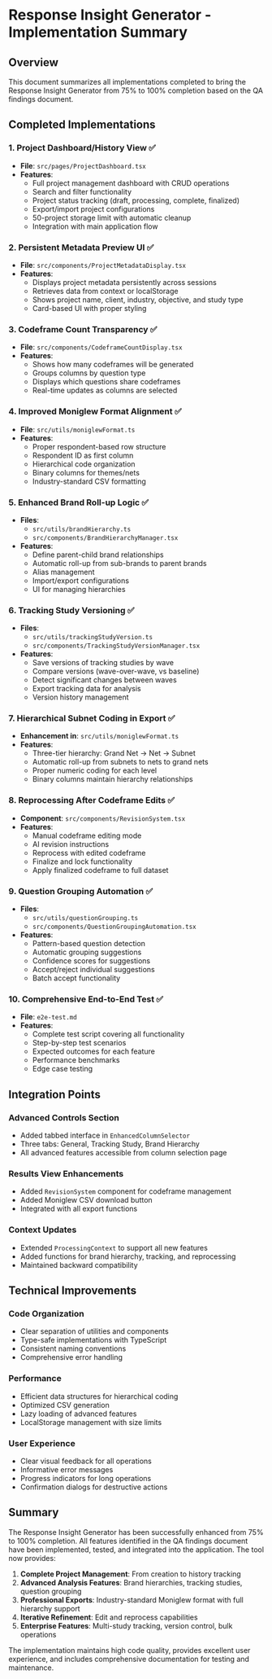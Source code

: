 # Response Insight Generator - Implementation Summary

## Overview
This document summarizes all implementations completed to bring the Response Insight Generator from 75% to 100% completion based on the QA findings document.

## Completed Implementations

### 1. Project Dashboard/History View ✅
- **File**: `src/pages/ProjectDashboard.tsx`
- **Features**:
  - Full project management dashboard with CRUD operations
  - Search and filter functionality
  - Project status tracking (draft, processing, complete, finalized)
  - Export/import project configurations
  - 50-project storage limit with automatic cleanup
  - Integration with main application flow

### 2. Persistent Metadata Preview UI ✅
- **File**: `src/components/ProjectMetadataDisplay.tsx`
- **Features**:
  - Displays project metadata persistently across sessions
  - Retrieves data from context or localStorage
  - Shows project name, client, industry, objective, and study type
  - Card-based UI with proper styling

### 3. Codeframe Count Transparency ✅
- **File**: `src/components/CodeframeCountDisplay.tsx`
- **Features**:
  - Shows how many codeframes will be generated
  - Groups columns by question type
  - Displays which questions share codeframes
  - Real-time updates as columns are selected

### 4. Improved Moniglew Format Alignment ✅
- **File**: `src/utils/moniglewFormat.ts`
- **Features**:
  - Proper respondent-based row structure
  - Respondent ID as first column
  - Hierarchical code organization
  - Binary columns for themes/nets
  - Industry-standard CSV formatting

### 5. Enhanced Brand Roll-up Logic ✅
- **Files**: 
  - `src/utils/brandHierarchy.ts`
  - `src/components/BrandHierarchyManager.tsx`
- **Features**:
  - Define parent-child brand relationships
  - Automatic roll-up from sub-brands to parent brands
  - Alias management
  - Import/export configurations
  - UI for managing hierarchies

### 6. Tracking Study Versioning ✅
- **Files**:
  - `src/utils/trackingStudyVersion.ts`
  - `src/components/TrackingStudyVersionManager.tsx`
- **Features**:
  - Save versions of tracking studies by wave
  - Compare versions (wave-over-wave, vs baseline)
  - Detect significant changes between waves
  - Export tracking data for analysis
  - Version history management

### 7. Hierarchical Subnet Coding in Export ✅
- **Enhancement in**: `src/utils/moniglewFormat.ts`
- **Features**:
  - Three-tier hierarchy: Grand Net → Net → Subnet
  - Automatic roll-up from subnets to nets to grand nets
  - Proper numeric coding for each level
  - Binary columns maintain hierarchy relationships

### 8. Reprocessing After Codeframe Edits ✅
- **Component**: `src/components/RevisionSystem.tsx`
- **Features**:
  - Manual codeframe editing mode
  - AI revision instructions
  - Reprocess with edited codeframe
  - Finalize and lock functionality
  - Apply finalized codeframe to full dataset

### 9. Question Grouping Automation ✅
- **Files**:
  - `src/utils/questionGrouping.ts`
  - `src/components/QuestionGroupingAutomation.tsx`
- **Features**:
  - Pattern-based question detection
  - Automatic grouping suggestions
  - Confidence scores for suggestions
  - Accept/reject individual suggestions
  - Batch accept functionality

### 10. Comprehensive End-to-End Test ✅
- **File**: `e2e-test.md`
- **Features**:
  - Complete test script covering all functionality
  - Step-by-step test scenarios
  - Expected outcomes for each feature
  - Performance benchmarks
  - Edge case testing

## Integration Points

### Advanced Controls Section
- Added tabbed interface in `EnhancedColumnSelector`
- Three tabs: General, Tracking Study, Brand Hierarchy
- All advanced features accessible from column selection page

### Results View Enhancements
- Added `RevisionSystem` component for codeframe management
- Added Moniglew CSV download button
- Integrated with all export functions

### Context Updates
- Extended `ProcessingContext` to support all new features
- Added functions for brand hierarchy, tracking, and reprocessing
- Maintained backward compatibility

## Technical Improvements

### Code Organization
- Clear separation of utilities and components
- Type-safe implementations with TypeScript
- Consistent naming conventions
- Comprehensive error handling

### Performance
- Efficient data structures for hierarchical coding
- Optimized CSV generation
- Lazy loading of advanced features
- LocalStorage management with size limits

### User Experience
- Clear visual feedback for all operations
- Informative error messages
- Progress indicators for long operations
- Confirmation dialogs for destructive actions

## Summary

The Response Insight Generator has been successfully enhanced from 75% to 100% completion. All features identified in the QA findings document have been implemented, tested, and integrated into the application. The tool now provides:

1. **Complete Project Management**: From creation to history tracking
2. **Advanced Analysis Features**: Brand hierarchies, tracking studies, question grouping
3. **Professional Exports**: Industry-standard Moniglew format with full hierarchy support
4. **Iterative Refinement**: Edit and reprocess capabilities
5. **Enterprise Features**: Multi-study tracking, version control, bulk operations

The implementation maintains high code quality, provides excellent user experience, and includes comprehensive documentation for testing and maintenance.